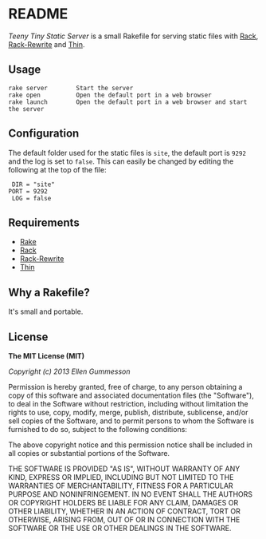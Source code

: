# README

*Teeny Tiny Static Server* is a small Rakefile for serving static files with [Rack](https://github.com/chneukirchen/rack "Rack"), [Rack-Rewrite](https://github.com/jtrupiano/rack-rewrite "Rack-Rewrite") and [Thin](https://github.com/macournoyer/thin "Thin").

## Usage

    rake server        Start the server
    rake open          Open the default port in a web browser
    rake launch        Open the default port in a web browser and start the server

## Configuration

The default folder used for the static files is `site`, the default port is `9292` and the log is set to `false`. This can easily be changed by editing the following at the top of the file:

     DIR = "site"
    PORT = 9292
     LOG = false

## Requirements

- [Rake](https://github.com/jimweirich/rake "Rake")
- [Rack](https://github.com/chneukirchen/rack "Rack")
- [Rack-Rewrite](https://github.com/jtrupiano/rack-rewrite "Rack-Rewrite")
- [Thin](https://github.com/macournoyer/thin "Thin")

## Why a Rakefile?

It's small and portable.

## License

**The MIT License (MIT)**

*Copyright (c) 2013 Ellen Gummesson*

Permission is hereby granted, free of charge, to any person obtaining a copy of this software and associated documentation files (the "Software"), to deal in the Software without restriction, including without limitation the rights to use, copy, modify, merge, publish, distribute, sublicense, and/or sell copies of the Software, and to permit persons to whom the Software is furnished to do so, subject to the following conditions:

The above copyright notice and this permission notice shall be included in all copies or substantial portions of the Software.

THE SOFTWARE IS PROVIDED "AS IS", WITHOUT WARRANTY OF ANY KIND, EXPRESS OR IMPLIED, INCLUDING BUT NOT LIMITED TO THE WARRANTIES OF MERCHANTABILITY, FITNESS FOR A PARTICULAR PURPOSE AND NONINFRINGEMENT. IN NO EVENT SHALL THE AUTHORS OR COPYRIGHT HOLDERS BE LIABLE FOR ANY CLAIM, DAMAGES OR OTHER LIABILITY, WHETHER IN AN ACTION OF CONTRACT, TORT OR OTHERWISE, ARISING FROM, OUT OF OR IN CONNECTION WITH THE SOFTWARE OR THE USE OR OTHER DEALINGS IN THE SOFTWARE.
